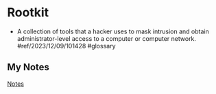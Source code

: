 # Rootkit
- A collection of tools that a hacker uses to mask intrusion and obtain administrator-level access to a computer or computer network. #ref/2023/12/09/101428 #glossary 
## My Notes
[Notes](mynotes/rootkit-notes.md)
